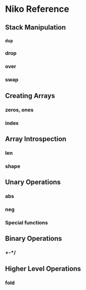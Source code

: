 # Niko Reference

## Stack Manipulation

### `dup`

### drop

### over

### swap

## Creating Arrays

### zeros, ones

### index

## Array Introspection

### len

### shape

## Unary Operations

### abs

### neg

### Special functions

## Binary Operations

### +-*/

## Higher Level Operations

### fold
